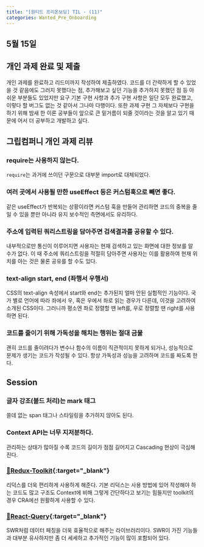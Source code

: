```yaml
---
title: "[원티드 프리온보딩] TIL - (11)"
categories: Wanted_Pre_Onboarding
---
```


## 5월 15일

## 개인 과제 완료 및 제출

개인 과제를 완료하고 리드미까지 작성하여 제출하였다. 코드를 더 간략하게 할 수 있었을 것 같음에도 그러지 못했다는 점, 추가해보고 싶던 기능을 추가하지 못했던 점 등 아쉬운 부분들도 있었지만 요구 기본 구현 사항과 추가 구현 사항은 일단 모두 완료했고, 이렇다 할 버그도 없는 것 같아서 그나마 다행이다. 또한 과제 구현 그 자체보다 구현을 하기 위해 밤새 한 이론 공부들이 앞으로 큰 밑거름이 되줄 것이라는 것을 알고 있기 때문에 어서 더 공부하고 개발하고 싶다.

## 그립컴퍼니 개인 과제 리뷰

### require는 사용하지 않는다.

`require`는 과거에 쓰이던 구문으로 대부분 import로 대체되었다.

### 여러 곳에서 사용될 만한 useEffect 등은 커스텀훅으로 빼면 좋다.

같은 useEffect가 반복되는 상황이라면 커스텀 훅을 만들어 관리하면 코드의 중복을 줄일 수 있을 뿐만 아니라 유지 보수적인 측면에서도 유리하다.

### 주소에 입력된 쿼리스트링을 담아주면 검색결과를 공유할 수 있다.

내부적으로만 통신이 이루어지면 사용자는 현재 검색하고 있는 화면에 대한 정보를 알 수가 없다. 이 때 주소에 쿼리스트링을 적절히 담아주면 사용자는 이를 활용하여 현재 위치를 아는 것은 물론 공유를 할 수도 있다.

### text-align start, end (좌행서 우행서)

CSS의 text-align 속성에서 start와 end는 추가된지 얼마 안된 실험적인 기능이다. 국가 별로 언어에 따라 좌에서 우, 혹은 우에서 좌로 읽는 경우가 다른데, 이것을 고려하여 소개된 CSS이다. 그러니까 평소엔 좌로 정렬할 땐 left를, 우로 정렬할 땐 right를 사용하면 된다.

### 코드를 줄이기 위해 가독성을 해치는 행위는 절대 금물

괜히 코드를 줄이려다가 변수나 함수의 이름이 직관적이지 못하게 되거나, 성능적으로 문제가 생기는 코드가 작성될 수 있다. 항상 가독성과 성능을 고려하며 코드를 짜도록 한다.

## Session

### 글자 강조(볼드 처리)는 mark 태그

쓸데 없는 span 태그나 스타일링을 추가하지 않아도 된다.

### Context API는 너무 지저분하다.

관리하는 상태가 많아질 수록 코드의 길이가 점점 길어지고 Cascading 현상이 극심해진다.

### [🔗Redux-Toolkit](https://redux-toolkit.js.org/){:target="\_blank"}

리덕스를 더욱 편리하게 사용하게 해준다. 기본 리덕스는 사용 방법에 있어 작성해야 하는 코드도 많고 구조도 Context에 비해 그렇게 간단하다고 보기는 힘들지만 toolkit의 경우 CRA에선 원활하게 사용할 수 있다.

### [🔗React-Query](https://react-query.tanstack.com/){:target="\_blank"}

SWR처럼 데이터 페칭을 더욱 효율적으로 해주는 라이브러리이다. SWR이 가진 기능들과 대부분 유사하지만 좀 더 세세하고 추가적인 기능이 많이 포함되어 있다.
